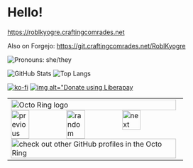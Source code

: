 # Hello!
https://roblkyogre.craftingcomrades.net

Also on Forgejo: https://git.craftingcomrades.net/RoblKyogre

![Pronouns: she/they](https://img.shields.io/endpoint?color=f49898&style=flat-square&url=https%3A%2F%2Fpronoundb.org%2Fshields%2F6340714f95ed6674fbc90b97)

![GitHub Stats](https://github-readme-stats.vercel.app/api?username=RoblKyogre&count_private=true&show_icons=true&theme=transparent)
![Top Langs](https://github-readme-stats.vercel.app/api/top-langs/?username=RoblKyogre&langs_count=5&layout=donut&theme=transparent)

[![ko-fi](https://ko-fi.com/img/githubbutton_sm.svg)](https://ko-fi.com/L3L7KY78Y)
[![img alt="Donate using Liberapay](https://liberapay.com/assets/widgets/donate.svg)](https://liberapay.com/RoblKyogre/donate)

<table><tbody><tr><td><a href="https://octo-ring.com/"><img src="https://octo-ring.com/static/img/widget/top.png" width="99%" alt="Octo Ring logo" align="top"></a><br><a href="https://octo-ring.com/p/RoblKyogre/prev"><img src="https://octo-ring.com/static/img/widget/prev.png" width="33%" alt="previous" align="top" title="previous profile"></a><a href="https://octo-ring.com/p/RoblKyogre/random"><img src="https://octo-ring.com/static/img/widget/random.png" width="33%" alt="random" align="top" title="random profile"></a><a href="https://octo-ring.com/p/RoblKyogre/next"><img src="https://octo-ring.com/static/img/widget/next.png" width="33%" alt="next" align="top" title="next profile"></a><br><a href="https://octo-ring.com/"><img src="https://octo-ring.com/static/img/widget/bottom.png" width="99%" alt="check out other GitHub profiles in the Octo Ring" align="top"></a></td></tr></tbody></table>

